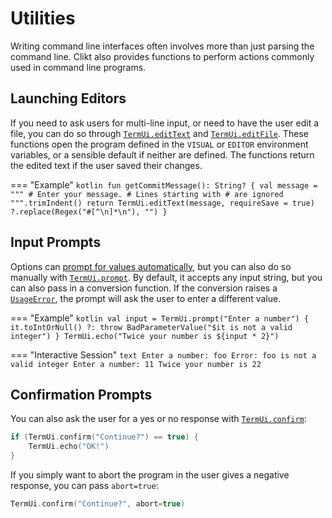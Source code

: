 # Utilities

Writing command line interfaces often involves more than just parsing
the command line. Clikt also provides functions to perform actions
commonly used in command line programs.

## Launching Editors

If you need to ask users for multi-line input, or need to have the user edit a file, you can do so
through [`TermUi.editText`][editText] and [`TermUi.editFile`][editFile]. These functions open the
program defined in the `VISUAL` or `EDITOR` environment variables, or a sensible default if neither
are defined. The functions return the edited text if the user saved their changes.

=== "Example"
    ```kotlin
    fun getCommitMessage(): String? {
        val message = """
        # Enter your message.
        # Lines starting with # are ignored
        """.trimIndent()
        return TermUi.editText(message, requireSave = true)
                ?.replace(Regex("#[^\n]*\n"), "")
    }
    ```

## Input Prompts

Options can [prompt for values automatically][prompting-for-input], but you can also do
so manually with [`TermUi.prompt`][prompt]. By
default, it accepts any input string, but you can also pass in a conversion function. If the
conversion raises a [`UsageError`][UsageError],
the prompt will ask the user to enter a different value.

=== "Example"
    ```kotlin
    val input = TermUi.prompt("Enter a number") {
        it.toIntOrNull() ?: throw BadParameterValue("$it is not a valid integer")
    }
    TermUi.echo("Twice your number is ${input * 2}")
    ```

=== "Interactive Session"
    ```text
    Enter a number: foo
    Error: foo is not a valid integer
    Enter a number: 11
    Twice your number is 22
    ```

## Confirmation Prompts

You can also ask the user for a yes or no response with
[`TermUi.confirm`][confirm]:

```kotlin
if (TermUi.confirm("Continue?") == true) {
    TermUi.echo("OK!")
}
```

If you simply want to abort the program in the user gives a negative
response, you can pass `abort=true`:

```kotlin
TermUi.confirm("Continue?", abort=true)
```


[confirm]:             api/clikt/com.github.ajalt.clikt.output/-term-ui/confirm.html
[editFile]:            api/clikt/com.github.ajalt.clikt.output/-term-ui/edit-file.html
[editText]:            api/clikt/com.github.ajalt.clikt.output/-term-ui/edit-text.html
[prompt]:              api/clikt/com.github.ajalt.clikt.output/-term-ui/prompt.html
[prompting-for-input]: options.md#prompting-for-input
[UsageError]:          api/clikt/com.github.ajalt.clikt.core/-usage-error/index.html
